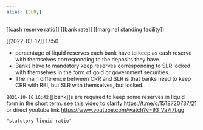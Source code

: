 ```yaml
---
alias: [SLR,]
---
```

[[cash reserve ratio]] [[bank rate]] [[marginal standing facility]]

[[2022-03-17]] 17:50
- percentage of liquid reserves each bank have to keep as cash reserve with themselves corresponding to the deposits they have.
- Banks have to mandatory keep reserves corresponding to SLR locked with themselves in the form of gold or government securities.
- The main difference between CRR and SLR is that banks need to keep CRR with RBI, but SLR with themselves, but locked.

`2021-10-16`  `16:42`
[[bank]]s are required to keep some reserves in liquid form in the short term.
see this video to clarify
https://t.me/c/1518720737/21
or direct youtube link
https://www.youtube.com/watch?v=93_Va7I7Lgg
```query
"statutory liquid ratio"
```